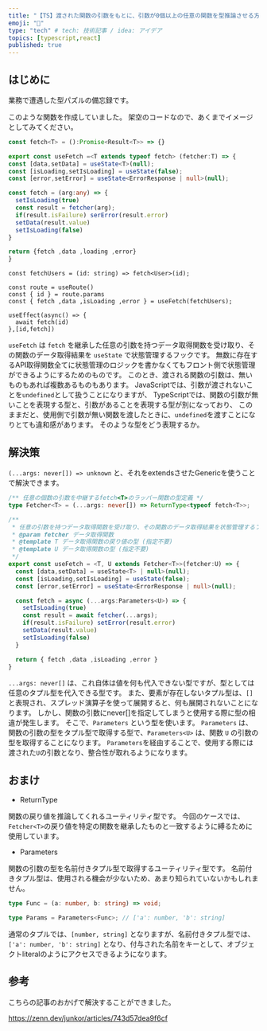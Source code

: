```yaml
---
title: "【TS】渡された関数の引数をもとに、引数が0個以上の任意の関数を型推論させる方法"
emoji: "🐥"
type: "tech" # tech: 技術記事 / idea: アイデア
topics: [typescript,react]
published: true
---
```


## はじめに

業務で遭遇した型パズルの備忘録です。

このような関数を作成していました。
架空のコードなので、あくまでイメージとしてみてください。

```ts
const fetch<T> = ():Promise<Result<T>> => {}

export const useFetch =<T extends typeof fetch> (fetcher:T) => {
const [data,setData] = useState<T>(null);
const [isLoading,setIsLoading] = useState(false);
const [error,setError] = useState<ErrorResponse | null>(null);

const fetch = (arg:any) => {
  setIsLoading(true)
  const result = fetcher(arg);
  if(result.isFailure) serError(result.error)
  setData(result.value)
  setIsLoading(false)
}

return {fetch ,data ,loading ,error}
}
```

```ts:使用側
const fetchUsers = (id: string) => fetch<User>(id);

const route = useRoute()
const { id } = route.params
const { fetch ,data ,isLoading ,error } = useFetch(fetchUsers);

useEffect(async() => {
  await fetch(id)
},[id,fetch])
```

`useFetch` は `fetch` を継承した任意の引数を持つデータ取得関数を受け取り、その関数のデータ取得結果を `useState` で状態管理するフックです。
無数に存在するAPI取得関数全てに状態管理のロジックを書かなくてもフロント側で状態管理ができるようにするためのものです。
このとき、渡される関数の引数は、無いものもあれば複数あるものもあります。
JavaScriptでは、引数が渡されないことを`undefined`として扱うことになりますが、
TypeScriptでは、関数の引数が無いことを表現する型と、引数があることを表現する型が別になっており、
このままだと、使用側で引数が無い関数を渡したときに、`undefined`を渡すことになりとても違和感があります。
そのような型をどう表現するか。

## 解決策

`(...args: never[]) => unknown` と、それをextendsさせたGenericを使うことで解決できます。

```ts
/** 任意の個数の引数を中継するfetch<T>のラッパー関数の型定義 */
type Fetcher<T> = (...args: never[]) => ReturnType<typeof fetch<T>>;

/**
 * 任意の引数を持つデータ取得関数を受け取り、その関数のデータ取得結果を状態管理するフック
 * @param fetcher データ取得関数
 * @template T データ取得関数の戻り値の型 (指定不要)
 * @template U データ取得関数の型 (指定不要)
 */
export const useFetch = <T, U extends Fetcher<T>>(fetcher:U) => {
  const [data,setData] = useState<T> | null>(null);
  const [isLoading,setIsLoading] = useState(false);
  const [error,setError] = useState<ErrorResponse | null>(null);

  const fetch = async (...args:Parameters<U>) => {
    setIsLoading(true)
    const result = await fetcher(...args);
    if(result.isFailure) setError(result.error)
    setData(result.value)
    setIsLoading(false)
  }

  return { fetch ,data ,isLoading ,error }
}
```

`...args: never[]` は、これ自体は値を何も代入できない型ですが、型としては任意のタプル型を代入できる型です。
また、要素が存在しないタプル型は、`[]` と表現され、スプレッド演算子を使って展開すると、何も展開されないことになります。
しかし、関数の引数にnever[]を指定してしまうと使用する際に型の相違が発生します。
そこで、`Parameters` という型を使います。
`Parameters` は、関数の引数の型をタプル型で取得する型で、`Parameters<U>` は、関数 `U` の引数の型を取得することになります。
`Parameters`を経由することで、使用する際には渡された`U`の引数となり、整合性が取れるようになります。

## おまけ

- ReturnType

関数の戻り値を推論してくれるユーティリティ型です。
今回のケースでは、`Fetcher<T>`の戻り値を特定の関数を継承したものと一致するように縛るために使用しています。

- Parameters

関数の引数の型を名前付きタプル型で取得するユーティリティ型です。
名前付きタプル型は、使用される機会が少ないため、あまり知られていないかもしれません。

```ts
type Func = (a: number, b: string) => void;

type Params = Parameters<Func>; // ['a': number, 'b': string]
```

通常のタプルでは、`[number, string]` となりますが、名前付きタプル型では、`['a': number, 'b': string]` となり、付与された名前をキーとして、オブジェクトliteralのようにアクセスできるようになります。

## 参考

こちらの記事のおかげで解決することができました。

https://zenn.dev/junkor/articles/743d57dea9f6cf